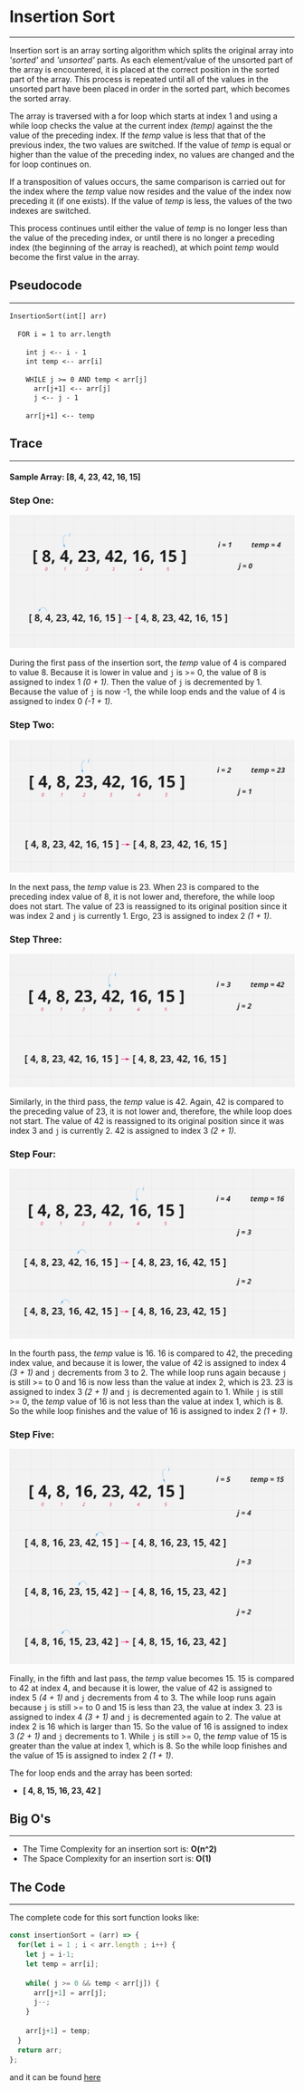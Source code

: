# Insertion Sort
---
Insertion sort is an array sorting algorithm which splits the original array into *'sorted'* and *'unsorted'* parts. As each element/value of the unsorted part of the array is encountered, it is placed at the correct position in the sorted part of the array. This process is repeated until all of the values in the unsorted part have been placed in order in the sorted part, which becomes the sorted array.

The array is traversed with a for loop which starts at index 1 and using a while loop checks the value at the current index *(temp)* against the the value of the preceding index. If the *temp* value is less that that of the previous index, the two values are switched. If the value of *temp* is equal or higher than the value of the preceding index, no values are changed and the for loop continues on.

If a transposition of values occurs, the same comparison is carried out for the index where the *temp* value now resides and the value of the index now preceding it (if one exists). If the value of *temp* is less, the values of the two indexes are switched.

This process continues until either the value of *temp* is no longer less than the value of the preceding index, or until there is no longer a preceding index (the beginning of the array is reached), at which point *temp* would become the first value in the array.

## Pseudocode
---
```
InsertionSort(int[] arr)

  FOR i = 1 to arr.length

    int j <-- i - 1
    int temp <-- arr[i]

    WHILE j >= 0 AND temp < arr[j]
      arr[j+1] <-- arr[j]
      j <-- j - 1

    arr[j+1] <-- temp
```

## Trace
---
#### Sample Array: [8, 4, 23, 42, 16, 15]

### Step One:

![Step One](./step-one.PNG)

During the first pass of the insertion sort, the *temp* value of 4 is compared to value 8. Because it is lower in value and `j` is >= 0, the value of 8 is assigned to index 1 *(0 + 1)*. Then the value of `j` is decremented by 1. Because the value of `j` is now -1, the while loop ends and the value of 4 is assigned to index 0 *(-1 + 1)*.

### Step Two:

![Step Two](./step-two.PNG)

In the next pass, the *temp* value is 23. When 23 is compared to the preceding index value of 8, it is not lower and, therefore, the while loop does not start. The value of 23 is reassigned to its original position since it was index 2 and `j` is currently 1. Ergo, 23 is assigned to index 2 *(1 + 1)*.

### Step Three:

![Step Three](./step-three.PNG)

Similarly, in the third pass, the *temp* value is 42. Again, 42 is compared to the preceding value of 23, it is not lower and, therefore, the while loop does not start. The value of 42 is reassigned to its original position since it was index 3 and `j` is currently 2. 42 is assigned to index 3 *(2 + 1)*.

### Step Four:

![Step Four](./step-four.PNG)

In the fourth pass, the *temp* value is 16. 16 is compared to 42, the preceding index value, and because it is lower, the value of 42 is assigned to index 4 *(3 + 1)* and `j` decrements from 3 to 2. The while loop runs again because `j` is still >= to 0 and 16 is now less than the value at index 2, which is 23. 23 is assigned to index 3 *(2 + 1)* and `j` is decremented again to 1. While `j` is still >= 0, the *temp* value of 16 is not less than the value at index 1, which is 8. So the while loop finishes and the value of 16 is assigned to index 2 *(1 + 1)*.

### Step Five:

![Step Five](./step-five.PNG)

Finally, in the fifth and last pass, the *temp* value becomes 15. 15 is compared to 42 at index 4, and because it is lower, the value of 42 is assigned to index 5 *(4 + 1)* and `j` decrements from 4 to 3. The while loop runs again because `j` is still >= to 0 and 15 is less than 23, the value at index 3. 23 is assigned to index 4 *(3 + 1)* and `j` is decremented again to 2. The value at index 2 is 16 which is larger than 15. So the value of 16 is assigned to index 3 *(2 + 1)* and `j` decrements to 1. While `j` is still >= 0, the *temp* value of 15 is greater than the value at index 1, which is 8. So the while loop finishes and the value of 15 is assigned to index 2 *(1 + 1)*.

The for loop ends and the array has been sorted:

- **[ 4, 8, 15, 16, 23, 42 ]**


## Big O's
---
- The Time Complexity for an insertion sort is: **O(n^2)**
- The Space Complexity for an insertion sort is: **O(1)**

## The Code
---
The complete code for this sort function looks like:

```JavaScript
const insertionSort = (arr) => {
  for(let i = 1 ; i < arr.length ; i++) {
    let j = i-1;
    let temp = arr[i];

    while( j >= 0 && temp < arr[j]) {
      arr[j+1] = arr[j];
      j--;
    }

    arr[j+1] = temp;
  }
  return arr;
};
```

and it can be found [here](./insertion-sort.js)